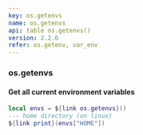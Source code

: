 ```yaml
---
key: os.getenvs
name: os.getenvs
api: table os.getenvs()
version: 2.2.6
refer: os.getenv, var_env
---
```


### os.getenvs

#### Get all current environment variables

```lua
local envs = ${link os.getenvs}()
--- home directory (on linux)
${link print}(envs["HOME"])
```
